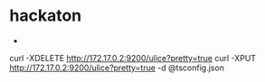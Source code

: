 # hackaton
-
curl -XDELETE http://172.17.0.2:9200/ulice?pretty=true
curl -XPUT http://172.17.0.2:9200/ulice?pretty=true -d @tsconfig.json
